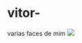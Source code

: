 # vitor-
varias faces de mim
![](https://media1.tenor.com/m/wMqFAiGZFYAAAAAC/poop-contemplating.gif)

